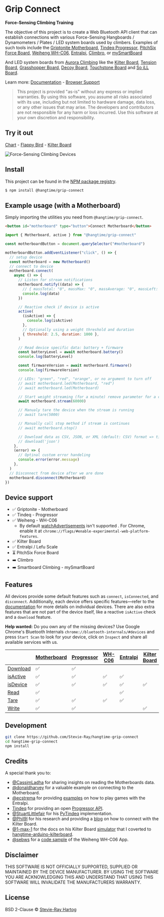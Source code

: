 # Grip Connect

**Force-Sensing Climbing Training**

The objective of this project is to create a Web Bluetooth API client that can establish connections with various
Force-Sensing Hangboards / Dynamometers / Plates / LED system boards used by climbers. Examples of such tools include
the [Griptonite Motherboard](https://griptonite.io/shop/motherboard/),
[Tindeq Progressor](https://tindeq.com/product/progressor/),
[PitchSix Force Board](https://pitchsix.com/products/force-board-portable),
[Weiheng WH-C06](https://weihengmanufacturer.com/products/wh-c06-bluetooth-300kg-hanging-scale/),
[Entralpi](https://entralpi.com/), [Climbro](https://climbro.com/), or
[mySmartBoard](https://www.smartboard-climbing.com/)

And LED system boards from [Aurora Climbing](https://auroraclimbing.com/) like the
[Kilter Board](https://settercloset.com/pages/the-kilter-board),
[Tension Board](https://tensionclimbing.com/product/tension-board-2/),
[Grasshopper Board](https://grasshopperclimbing.com/products/),
[Decoy Board](https://decoy-holds.com/pages/decoy-board), [Touchstone Board](https://touchstoneboardapp.com/) and
[So iLL Board](https://apps.apple.com/us/app/so-ill-board/id1358056082).

Learn more: [Documentation](https://stevie-ray.github.io/hangtime-grip-connect/) -
[Browser Support](https://caniuse.com/web-bluetooth)

> This project is provided "as-is" without any express or implied warranties. By using this software, you assume all
> risks associated with its use, including but not limited to hardware damage, data loss, or any other issues that may
> arise. The developers and contributors are not responsible for any harm or loss incurred. Use this software at your
> own discretion and responsibility.

## Try it out

[Chart](https://grip-connect.vercel.app/) - [Flappy Bird](https://grip-connect-flappy-bird.vercel.app/) -
[Kilter Board](https://grip-connect-kilter-board.vercel.app/?route=p1083r15p1117r15p1164r12p1185r12p1233r13p1282r13p1303r13p1372r13p1392r14p1505r15)

![Force-Sensing Climbing Devices](https://github.com/user-attachments/assets/c1a8ef3b-8d94-47b6-84a6-f73893e948d6)

## Install

This project can be found in the [NPM package registry](https://www.npmjs.com/package/@hangtime/grip-connect).

```sh [npm]
$ npm install @hangtime/grip-connect
```

## Example usage (with a Motherboard)

Simply importing the utilities you need from `@hangtime/grip-connect`.

```html
<button id="motherboard" type="button">Connect Motherboard</button>
```

```js
import { Motherboard, active } from "@hangtime/grip-connect"

const motherboardButton = document.querySelector("#motherboard")

motherboardButton.addEventListener("click", () => {
  // setup device
  const motherboard = new Motherboard()
  // connect to device
  motherboard.connect(
    async () => {
      // Listen for stream notifications
      motherboard.notify((data) => {
        // { massTotal: "0", massMax: "0", massAverage: "0", massLeft: "0", massCenter: "0", massRight: "0" }
        console.log(data)
      })

      // Reactive check if device is active
      active(
        (isActive) => {
          console.log(isActive)
        },
        // Optionally using a weight threshold and duration
        { threshold: 2.5, duration: 1000 },
      )

      // Read device specific data: battery + firmware
      const batteryLevel = await motherboard.battery()
      console.log(batteryLevel)

      const firmwareVersion = await motherboard.firmware()
      console.log(firmwareVersion)

      // LEDs: "green", "red", "orange", or no argument to turn off
      // await motherboard.led(Motherboard, "red")
      // await motherboard.led(Motherboard)

      // Start weight streaming (for a minute) remove parameter for a continues stream
      await motherboard.stream(60000)

      // Manualy tare the device when the stream is running
      // await tare(5000)

      // Manually call stop method if stream is continues
      // await motherboard.stop()

      // Download data as CSV, JSON, or XML (default: CSV) format => timestamp, frame, battery, samples, masses
      // download('json')
    },
    (error) => {
      // Optinal custom error handeling
      console.error(error.message)
    },
  )
  // Disconnect from device after we are done
  motherboard.disconnect(Motherboard)
})
```

## Device support

- ✅ Griptonite - Motherboard
- ✅ Tindeq - Progressor
- ✅ Weiheng - WH-C06
  - By default [watchAdvertisements](https://chromestatus.com/feature/5180688812736512) isn't supported . For Chrome,
    enable it at `chrome://flags/#enable-experimental-web-platform-features`.
- ✅ Kilter Board
- ✅ Entralpi / Lefu Scale
- ⏳ PitchSix Force Board
- ➡️ Climbro
- ➡️ Smartboard Climbing - mySmartBoard

## Features

All devices provide some default features such as `connect`, `isConnected`, and `disconnect`. Additionally, each device
offers specific features—refer to the [documentation](https://stevie-ray.github.io/hangtime-grip-connect/devices/) for
more details on individual devices. There are also extra features that are not part of the device itself, like a
reactive `isActive` check and a `download` feature.

**Help wanted:** Do you own any of the missing devices? Use Google Chrome's Bluetooth Internals
`chrome://bluetooth-internals/#devices` and press `Start Scan` to look for your device, click on `Inspect` and share all
available services with us.

|                                                                                   | [Motherboard](https://stevie-ray.github.io/hangtime-grip-connect/devices/motherboard.html) | [Progressor](https://stevie-ray.github.io/hangtime-grip-connect/devices/progressor.html) | [WH-C06](https://stevie-ray.github.io/hangtime-grip-connect/devices/wh-c06.html) | [Entralpi](https://stevie-ray.github.io/hangtime-grip-connect/devices/entralpi.html) | [Kilter Board](https://stevie-ray.github.io/hangtime-grip-connect/devices/kilterboard.html) | [Force Board](https://stevie-ray.github.io/hangtime-grip-connect/devices/forceboard.html) | [Climbro](https://stevie-ray.github.io/hangtime-grip-connect/devices/climbro.html) | [mySmartBoard](https://stevie-ray.github.io/hangtime-grip-connect/devices/mysmartboard.html) |
| --------------------------------------------------------------------------------- | ------------------------------------------------------------------------------------------ | ---------------------------------------------------------------------------------------- | -------------------------------------------------------------------------------- | ------------------------------------------------------------------------------------ | ------------------------------------------------------------------------------------------- | ----------------------------------------------------------------------------------------- | ---------------------------------------------------------------------------------- | -------------------------------------------------------------------------------------------- |
| [Download](https://stevie-ray.github.io/hangtime-grip-connect/api/download.html)  | ✅                                                                                         | ✅                                                                                       |                                                                                  |                                                                                      |                                                                                             |                                                                                           |                                                                                    |                                                                                              |
| [isActive](https://stevie-ray.github.io/hangtime-grip-connect/api/is-active.html) | ✅                                                                                         | ✅                                                                                       | ✅                                                                               | ✅                                                                                   |                                                                                             |                                                                                           |                                                                                    |                                                                                              |
| [isDevice](https://stevie-ray.github.io/hangtime-grip-connect/api/is-device.html) | ✅                                                                                         | ✅                                                                                       | ✅                                                                               | ✅                                                                                   | ✅                                                                                          | ✅                                                                                        |                                                                                    |                                                                                              |
| [Read](https://stevie-ray.github.io/hangtime-grip-connect/api/read.html)          | ✅                                                                                         |                                                                                          |                                                                                  | ✅                                                                                   |                                                                                             | ✅                                                                                        |                                                                                    |                                                                                              |
| [Tare](https://stevie-ray.github.io/hangtime-grip-connect/api/tare.html)          | ✅                                                                                         | ✅                                                                                       | ✅                                                                               | ✅                                                                                   |                                                                                             |                                                                                           |                                                                                    |                                                                                              |
| [Write](https://stevie-ray.github.io/hangtime-grip-connect/api/write.html)        | ✅                                                                                         | ✅                                                                                       |                                                                                  |                                                                                      | ✅                                                                                          |                                                                                           |                                                                                    |                                                                                              |

## Development

```bash
git clone https://github.com/Stevie-Ray/hangtime-grip-connect
cd hangtime-grip-connect
npm install
```

## Credits

A special thank you to:

- [@CassimLadha](https://github.com/CassimLadha) for sharing insights on reading the Motherboards data.
- [@donaldharvey](https://github.com/donaldharvey) for a valuable example on connecting to the Motherboard.
- [@ecstrema](https://github.com/ecstrema) for providing [examples](https://github.com/ecstrema/entralpi-games) on how
  to play games with the Entralpi.
- [Tindeq](https://tindeq.com/) for providing an open [Progressor API](https://tindeq.com/progressor_api/).
- [@StuartLittlefair](https://github.com/StuartLittlefair) for his
  [PyTindeq](https://github.com/StuartLittlefair/PyTindeq) implementation.
- [@Phil9l](https://github.com/phil9l) for his research and providing a [blog](https://bazun.me/blog/kiterboard/) on how
  to connect with the Kilter Board.
- [@1-max-1](https://github.com/1-max-1) for the docs on his Kilter Board
  [simulator](https://github.com/1-max-1/fake_kilter_board) that I coverted to
  [hangtime-arduino-kilterboard](https://github.com/Stevie-Ray/hangtime-arduino-kilterboard).
- [@sebws](https://github.com/sebws) for a [code sample](https://github.com/sebws/Crane) of the Weiheng WH-C06 App.

## Disclaimer

THIS SOFTWARE IS NOT OFFICIALLY SUPPORTED, SUPPLIED OR MAINTAINED BY THE DEVICE MANUFACTURER. BY USING THE SOFTWARE YOU
ARE ACKNOWLEDGING THIS AND UNDERSTAND THAT USING THIS SOFTWARE WILL INVALIDATE THE MANUFACTURERS WARRANTY.

## License

BSD 2-Clause © [Stevie-Ray Hartog](https://github.com/Stevie-Ray)
